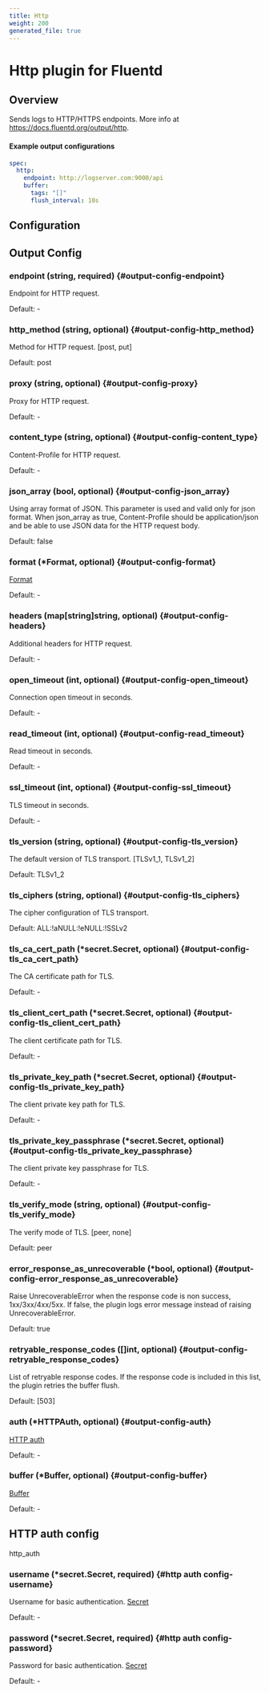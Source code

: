 ```yaml
---
title: Http
weight: 200
generated_file: true
---
```


# Http plugin for Fluentd
## Overview
 Sends logs to HTTP/HTTPS endpoints.
 More info at https://docs.fluentd.org/output/http.

 #### Example output configurations
 ```yaml
 spec:
   http:
     endpoint: http://logserver.com:9000/api
     buffer:
       tags: "[]"
       flush_interval: 10s
 ```

## Configuration
## Output Config

### endpoint (string, required) {#output-config-endpoint}

Endpoint for HTTP request. 

Default: -

### http_method (string, optional) {#output-config-http_method}

Method for HTTP request. [post, put]  

Default:  post

### proxy (string, optional) {#output-config-proxy}

Proxy for HTTP request. 

Default: -

### content_type (string, optional) {#output-config-content_type}

Content-Profile for HTTP request. 

Default: -

### json_array (bool, optional) {#output-config-json_array}

Using array format of JSON. This parameter is used and valid only for json format. When json_array as true, Content-Profile should be application/json and be able to use JSON data for the HTTP request body.   

Default:  false

### format (*Format, optional) {#output-config-format}

[Format](../format/) 

Default: -

### headers (map[string]string, optional) {#output-config-headers}

Additional headers for HTTP request. 

Default: -

### open_timeout (int, optional) {#output-config-open_timeout}

Connection open timeout in seconds. 

Default: -

### read_timeout (int, optional) {#output-config-read_timeout}

Read timeout in seconds. 

Default: -

### ssl_timeout (int, optional) {#output-config-ssl_timeout}

TLS timeout in seconds. 

Default: -

### tls_version (string, optional) {#output-config-tls_version}

The default version of TLS transport. [TLSv1_1, TLSv1_2]  

Default:  TLSv1_2

### tls_ciphers (string, optional) {#output-config-tls_ciphers}

The cipher configuration of TLS transport.  

Default:  ALL:!aNULL:!eNULL:!SSLv2

### tls_ca_cert_path (*secret.Secret, optional) {#output-config-tls_ca_cert_path}

The CA certificate path for TLS. 

Default: -

### tls_client_cert_path (*secret.Secret, optional) {#output-config-tls_client_cert_path}

The client certificate path for TLS. 

Default: -

### tls_private_key_path (*secret.Secret, optional) {#output-config-tls_private_key_path}

The client private key path for TLS. 

Default: -

### tls_private_key_passphrase (*secret.Secret, optional) {#output-config-tls_private_key_passphrase}

The client private key passphrase for TLS. 

Default: -

### tls_verify_mode (string, optional) {#output-config-tls_verify_mode}

The verify mode of TLS. [peer, none]  

Default:  peer

### error_response_as_unrecoverable (*bool, optional) {#output-config-error_response_as_unrecoverable}

Raise UnrecoverableError when the response code is non success, 1xx/3xx/4xx/5xx. If false, the plugin logs error message instead of raising UnrecoverableError.  

Default:  true

### retryable_response_codes ([]int, optional) {#output-config-retryable_response_codes}

List of retryable response codes. If the response code is included in this list, the plugin retries the buffer flush.  

Default:  [503]

### auth (*HTTPAuth, optional) {#output-config-auth}

[HTTP auth](#http-auth-config) 

Default: -

### buffer (*Buffer, optional) {#output-config-buffer}

[Buffer](../buffer/) 

Default: -


## HTTP auth config

http_auth

### username (*secret.Secret, required) {#http auth config-username}

Username for basic authentication. [Secret](../secret/) 

Default: -

### password (*secret.Secret, required) {#http auth config-password}

Password for basic authentication. [Secret](../secret/) 

Default: -


